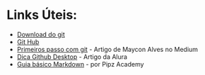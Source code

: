 # Links Úteis:
 
 - [Download do git](https://git-scm.com/downloads)
 - [Git Hub](https://github.com/)
 - [Primeiros passo com git](https://medium.com/trainingcenter/primeiros-passos-com-git-parte-1-944255251327) - Artigo de Maycon Alves no Medium
 - [Dica Github Desktop](https://www.alura.com.br/artigos/o-que-e-git-github) - Artigo da Alura
 - [Guia básico Markdown](https://docs.pipz.com/central-de-ajuda/learning-center/guia-basico-de-markdown#open) - por Pipz Academy
 